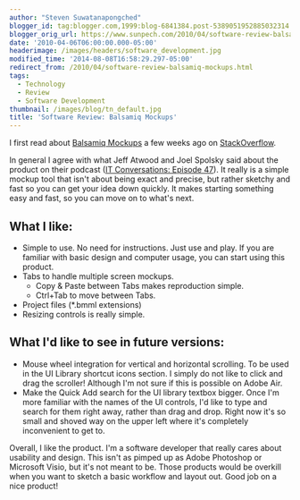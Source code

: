 ```yaml
---
author: "Steven Suwatanapongched"
blogger_id: tag:blogger.com,1999:blog-6841384.post-5389051952885032314
blogger_orig_url: https://www.sunpech.com/2010/04/software-review-balsamiq-mockups.html
date: '2010-04-06T06:00:00.000-05:00'
headerimage: /images/headers/software_development.jpg
modified_time: '2014-08-08T16:58:29.297-05:00'
redirect_from: /2010/04/software-review-balsamiq-mockups.html
tags:
  - Technology
  - Review
  - Software Development
thumbnail: /images/blog/tn_default.jpg
title: 'Software Review: Balsamiq Mockups'
---
```



I first read about [Balsamiq Mockups](https://www.balsamiq.com/products/mockups) a few weeks ago on [StackOverflow](https://www.stackoverflow.com/).

In general I agree with what Jeff Atwood and Joel Spolsky said about the product on their podcast ([IT Conversations: Episode 47](https://itc.conversationsnetwork.org/shows/detail4048.html)).  It really is a simple mockup tool that isn't about being exact and precise, but rather sketchy and fast so you can get your idea down quickly.  It makes starting something easy and fast, so you can move on to what's next.

## What I like:

* Simple to use.  No need for instructions.  Just use and play.  If you are familiar with basic design and computer usage, you can start using this product.
* Tabs to handle multiple screen mockups.    
  * Copy &amp; Paste between Tabs makes reproduction simple.
  * Ctrl+Tab to move between Tabs.
* Project files (*.bmml extensions)
* Resizing controls is really simple.


## What I'd like to see in future versions:

  * Mouse wheel integration for vertical and horizontal scrolling.  To be used in the UI Library shortcut icons section.  I simply do not like to click and drag the scroller!  Although I'm not sure if this is possible on Adobe Air.
  * Make the Quick Add search for the UI library textbox bigger.  Once I'm more familiar with the names of the UI controls, I'd like to type and search for them right away, rather than drag and drop.  Right now it's so small and shoved way on the upper left where it's completely inconvenient to get to.

Overall, I like the product.  I'm a software developer that really cares about usability and design.  This isn't as pimped up as Adobe Photoshop or Microsoft Visio, but it's not meant to be.  Those products would be overkill when you want to sketch a basic workflow and layout out.
Good job on a nice product!